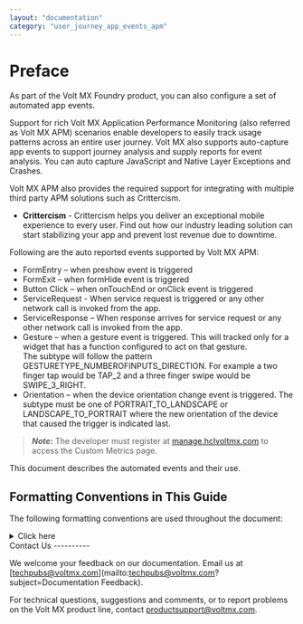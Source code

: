 ```yaml
---
layout: "documentation"
category: "user_journey_app_events_apm"
---
```

                            

Preface
=======

As part of the Volt MX Foundry product, you can also configure a set of automated app events.

Support for rich Volt MX Application Performance Monitoring (also referred as Volt MX APM) scenarios enable developers to easily track usage patterns across an entire user journey. Volt MX also supports auto-capture app events to support journey analysis and supply reports for event analysis. You can auto capture JavaScript and Native Layer Exceptions and Crashes.

Volt MX  APM also provides the required support for integrating with multiple third party APM solutions such as Crittercism.

*   **Crittercism** - Crittercism helps you deliver an exceptional mobile experience to every user. Find out how our industry leading solution can start stabilizing your app and prevent lost revenue due to downtime.

Following are the auto reported events supported by Volt MX APM:

*   FormEntry – when preshow event is triggered
*   FormExit – when formHide event is triggered
*   Button Click – when onTouchEnd or onClick event is triggered
*   ServiceRequest - When service request is triggered or any other network call is invoked from the app.
*   ServiceResponse – When response arrives for service request or any other network call is invoked from the app.
*   Gesture – when a gesture event is triggered. This will tracked only for a widget that has a function configured to act on that gesture.  
    The subtype will follow the pattern GESTURETYPE\_NUMBEROFINPUTS\_DIRECTION. For example a two finger tap would be TAP\_2 and a three finger swipe would be SWIPE\_3\_RIGHT.
*   Orientation – when the device orientation change event is triggered. The subtype must be one of PORTRAIT\_TO\_LANDSCAPE or LANDSCAPE\_TO\_PORTRAIT where the new orientation of the device that caused the trigger is indicated last.

> **_Note:_** The developer must register at [manage.hclvoltmx.com](https://manage.hclvoltmx.com/) to access the Custom Metrics page.

This document describes the automated events and their use.

Formatting Conventions in This Guide
------------------------------------

The following formatting conventions are used throughout the document:


<details close markdown="block"><summary>Click here</summary>

  
| Convention | Explanation |
| --- | --- |
| Monospace | User input text, system prompts, and responses File path Commands Program code File names |
| _Italic_ | Emphasis Names of books and documents New terminology |
| **Bold** | Windows Menus Buttons Icons Fields Tabs |
| [URL](##) | Active link to a URL |
| > **_Note:_**   | Provides helpful hints or additional information |
| > **_Important:_**   | Highlights actions or information that might cause problems to systems or data |

</details>
Contact Us
----------

We welcome your feedback on our documentation. Email us at [techpubs@voltmx.com](mailto:techpubs@voltmx.com?subject=Documentation Feedback).

For technical questions, suggestions and comments, or to report problems on the Volt MX product line, contact [productsupport@voltmx.com](mailto:productsupport@voltmx.com).
